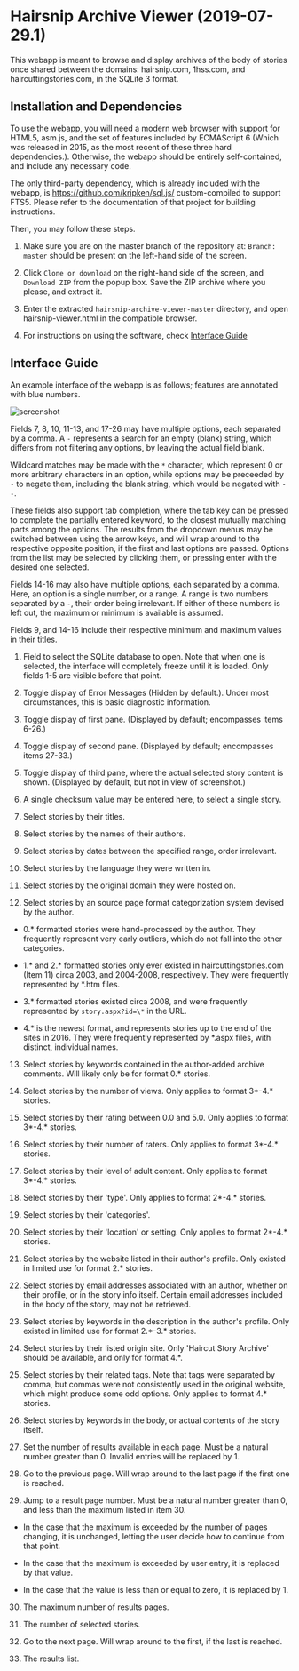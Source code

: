 # Hairsnip Archive Viewer (2019-07-29.1)

This webapp is meant to browse and display archives of the body of stories once shared between the domains: hairsnip.com, 1hss.com, and haircuttingstories.com, in the SQLite 3 format.


## Installation and Dependencies

To use the webapp, you will need a modern web browser with support for HTML5, asm.js, and the set of features included by ECMAScript 6 (Which was released in 2015, as the most recent of these three hard dependencies.). Otherwise, the webapp should be entirely self-contained, and include any necessary code.

The only third-party dependency, which is already included with the webapp, is https://github.com/kripken/sql.js/ custom-compiled to support FTS5. Please refer to the documentation of that project for building instructions.

Then, you may follow these steps.

1. Make sure you are on the master branch of the repository at: `Branch: master` should be present on the left-hand side of the screen.

2. Click `Clone or download` on the right-hand side of the screen, and `Download ZIP` from the popup box. Save the ZIP archive where you please, and extract it.

3. Enter the extracted `hairsnip-archive-viewer-master` directory, and open hairsnip-viewer.html in the compatible browser.

4. For instructions on using the software, check [Interface Guide](#interface-guide)

## Interface Guide

An example interface of the webapp is as follows; features are annotated with blue numbers.

![screenshot](https://i.imgur.com/7DUNow2.png)

Fields 7, 8, 10, 11-13, and 17-26 may have multiple options, each separated by a comma. A `-` represents a search for an empty (blank) string, which differs from not filtering any options, by leaving the actual field blank.

Wildcard matches may be made with the `*` character, which represent 0 or more arbitrary characters in an option, while options may be preceeded by `-` to negate them, including the blank string, which would be negated with `--`.

These fields also support tab completion, where the tab key can be pressed to complete the partially entered keyword, to the closest mutually matching parts among the options. The results from the dropdown menus may be switched between using the arrow keys, and will wrap around to the respective opposite position, if the first and last options are passed. Options from the list may be selected by clicking them, or pressing enter with the desired one selected.

Fields 14-16 may also have multiple options, each separated by a comma. Here, an option is a single number, or a range. A range is two numbers separated by a `-`, their order being irrelevant. If either of these numbers is left out, the maximum or minimum is available is assumed.

Fields 9, and 14-16 include their respective minimum and maximum values in their titles.

1. Field to select the SQLite database to open. Note that when one is selected, the interface will completely freeze until it is loaded. Only fields 1-5 are visible before that point.

2. Toggle display of Error Messages (Hidden by default.). Under most circumstances, this is basic diagnostic information.

3. Toggle display of first pane. (Displayed by default; encompasses items 6-26.)

4. Toggle display of second pane. (Displayed by default; encompasses items 27-33.)

5. Toggle display of third pane, where the actual selected story content is shown. (Displayed by default, but not in view of screenshot.)

6. A single checksum value may be entered here, to select a single story.

7. Select stories by their titles.

8. Select stories by the names of their authors.

9. Select stories by dates between the specified range, order irrelevant.

10. Select stories by the language they were written in.

11. Select stories by the original domain they were hosted on.

12. Select stories by an source page format categorization system devised by the author.

  * 0.\* formatted stories were hand-processed by the author. They frequently represent very early outliers, which do not fall into the other categories.

  * 1.\* and 2.\* formatted stories only ever existed in haircuttingstories.com (Item 11) circa 2003, and 2004-2008, respectively. They were frequently represented by \*.htm files.

  * 3.\* formatted stories existed circa 2008, and were frequently represented by `story.aspx?id=\*` in the URL.

  * 4.\* is the newest format, and represents stories up to the end of the sites in 2016. They were frequently represented by \*.aspx files, with distinct, individual names.

13. Select stories by keywords contained in the author-added archive comments. Will likely only be for format 0.\* stories.

14. Select stories by the number of views. Only applies to format 3\*-4.\* stories.

15. Select stories by their rating between 0.0 and 5.0. Only applies to format 3\*-4.\* stories.

16. Select stories by their number of raters. Only applies to format 3\*-4.\* stories.

17. Select stories by their level of adult content. Only applies to format 3\*-4.\* stories.

18. Select stories by their 'type'. Only applies to format 2\*-4.\* stories.

19. Select stories by their 'categories'.

20. Select stories by their 'location' or setting. Only applies to format 2\*-4.\* stories.

21. Select stories by the website listed in their author's profile. Only existed in limited use for format 2.\* stories.

22. Select stories by email addresses associated with an author, whether on their profile, or in the story info itself. Certain email addresses included in the body of the story, may not be retrieved.

23. Select stories by keywords in the description in the author's profile. Only existed in limited use for format 2.\*-3.\* stories.

24. Select stories by their listed origin site. Only 'Haircut Story Archive' should be available, and only for format 4.\*.

25. Select stories by their related tags. Note that tags were separated by comma, but commas were not consistently used in the original website, which might produce some odd options. Only applies to format 4.\* stories.

26. Select stories by keywords in the body, or actual contents of the story itself.

27. Set the number of results available in each page. Must be a natural number greater than 0. Invalid entries will be replaced by 1.

28. Go to the previous page. Will wrap around to the last page if the first one is reached.

29. Jump to a result page number. Must be a natural number greater than 0, and less than the maximum listed in item 30.

  *  In the case that the maximum is exceeded by the number of pages changing, it is unchanged, letting the user decide how to continue from that point.

  * In the case that the maximum is exceeded by user entry, it is replaced by that value.

  * In the case that the value is less than or equal to zero, it is replaced by 1.

30. The maximum number of results pages.

31. The number of selected stories.

32. Go to the next page. Will wrap around to the first, if the last is reached.

33. The results list.

